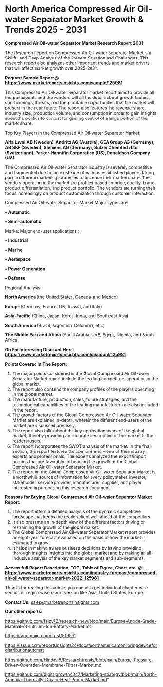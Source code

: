 # North America Compressed Air Oil-water Separator Market Growth & Trends 2025 - 2031

<strong>Compressed Air Oil-water Separator Market Research Report 2031</strong>

The Research Report on Compressed Air Oil-water Separator Market is a Skillful and Deep Analysis of the Present Situation and Challenges. This research report also analyzes other important trends and market drivers that will affect market growth over 2025-2031.

<strong>Request Sample Report @ <a href=https://www.marketreportsinsights.com/sample/125981>https://www.marketreportsinsights.com/sample/125981</a></strong>

This Compressed Air Oil-water Separator market report aims to provide all the participants and the vendors will all the details about growth factors, shortcomings, threats, and the profitable opportunities that the market will present in the near future. The report also features the revenue share, industry size, production volume, and consumption in order to gain insights about the politics to contest for gaining control of a large portion of the market share.

Top Key Players in the Compressed Air Oil-water Separator Market:

<strong>Alfa Laval AB (Sweden), Andritz AG (Austria), GEA Group AG (Germany), AB SKF (Sweden), Siemens AG (Germany), Sulzer Chemtech Ltd (Switzerland), Parker-Hannifin Corporation (US), Donaldson Company (US)</strong>

The Compressed Air Oil-water Separator Industry is severely competitive and fragmented due to the existence of various established players taking part in different marketing strategies to increase their market share. The vendors operating in the market are profiled based on price, quality, brand, product differentiation, and product portfolio. The vendors are turning their focus increasingly on product customization through customer interaction.

Compressed Air Oil-water Separator Market Major Types are:

<strong>• Automatic

• Semi-automatic</strong>

Market Major end-user applications :

<strong>• Industrial

• Marine

• Aerospace

• Power Generation

• Defense</strong>

Regional Analysis

</u><strong><b>North America</b></strong> (the United States, Canada, and Mexico)

<strong><b>Europe </b></strong>(Germany, France, UK, Russia, and Italy)

<strong><b>Asia-Pacific</b></strong> (China, Japan, Korea, India, and Southeast Asia)

<strong><b>South America</b></strong> (Brazil, Argentina, Colombia, etc.)

<strong><b>The Middle East and Africa</b></strong> (Saudi Arabia, UAE, Egypt, Nigeria, and South Africa)

<strong>Go For Interesting Discount Here: <a href=https://www.marketreportsinsights.com/discount/125981>https://www.marketreportsinsights.com/discount/125981</a></strong>

<strong>Points Covered in The Report:</strong>
<ol>
  <li>The major points considered in the Global Compressed Air Oil-water Separator Market report include the leading competitors operating in the global market.</li>
  <li>The report also contains the company profiles of the players operating in the global market.</li>
  <li>The manufacture, production, sales, future strategies, and the technological capabilities of the leading manufacturers are also included in the report.</li>
  <li>The growth factors of the Global Compressed Air Oil-water Separator Market are explained in-depth, wherein the different end-users of the market are discussed precisely.</li>
  <li>The report also talks about the key application areas of the global market, thereby providing an accurate description of the market to the readers/users.</li>
  <li>The report incorporates the SWOT analysis of the market. In the final section, the report features the opinions and views of the industry experts and professionals. The experts analyzed the export/import policies that are favorably influencing the growth of the Global Compressed Air Oil-water Separator Market.</li>
  <li>The report on the Global Compressed Air Oil-water Separator Market is a worthwhile source of information for every policymaker, investor, stakeholder, service provider, manufacturer, supplier, and player interested in purchasing this research document.</li>
</ol>
<strong>Reasons for Buying Global Compressed Air Oil-water Separator Market Report:</strong>

<ol>
  <li>The report offers a detailed analysis of the dynamic competitive landscape that keeps the reader/client well ahead of the competitors.</li>
  <li>It also presents an in-depth view of the different factors driving or restraining the growth of the global market.</li>
  <li>The Global Compressed Air Oil-water Separator Market report provides an eight-year forecast evaluated on the basis of how the market is estimated to grow.</li>
  <li>It helps in making aware business decisions by having providing thorough insights insights into the global market and by making an all-inclusive analysis of the key market segments and sub-segments.</li>
</ol>
<strong>Access full Report Description, TOC, Table of Figure, Chart, etc. @ <a href=https://www.marketreportsinsights.com/industry-forecast/compressed-air-oil-water-separator-market-2022-125981>https://www.marketreportsinsights.com/industry-forecast/compressed-air-oil-water-separator-market-2022-125981</a></strong>


Thanks for reading this article; you can also get individual chapter wise section or region wise report version like Asia, United States, Europe.

<strong>Contact Us:</strong>
sales@marketreportsinsights.com

<strong>Our other reports:</strong>

<a href=https://github.com/faizy72/research-new/blob/main/Europe-Anode-Grade-Material-of-Lithium-Ion-Battery-Market.md>https://github.com/faizy72/research-new/blob/main/Europe-Anode-Grade-Material-of-Lithium-Ion-Battery-Market.md</a>

<a href=https://tanomuno.com/illust/519591>https://tanomuno.com/illust/519591</a>

<a href=https://issuu.com/reportsinsights24/docs/northamericamonitoringdevicefordistributionautomat>https://issuu.com/reportsinsights24/docs/northamericamonitoringdevicefordistributionautomat</a>

<a href=https://github.com/Hindavi8/Researchtrends/blob/main/Europe-Pressure-Driven-Operation-Membrane-Filters-Market.md>https://github.com/Hindavi8/Researchtrends/blob/main/Europe-Pressure-Driven-Operation-Membrane-Filters-Market.md</a>

<a href=https://github.com/digitalgrowth4347/Marketing-strategy/blob/main/North-America-Thermally-Driven-Heat-Pump-Market.md>https://github.com/digitalgrowth4347/Marketing-strategy/blob/main/North-America-Thermally-Driven-Heat-Pump-Market.md</a>"
